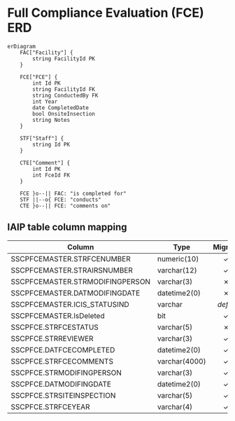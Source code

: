 # Full Compliance Evaluation (FCE) ERD

```mermaid
erDiagram
    FAC["Facility"] {
        string FacilityId PK
    }

    FCE["FCE"] {
        int Id PK
        string FacilityId FK
        string ConductedBy FK
        int Year
        date CompletedDate
        bool OnsiteInsection
        string Notes
    }

    STF["Staff"] {
        string Id PK
    }

    CTE["Comment"] {
        int Id PK
        int FceId FK
    }

    FCE }o--|| FAC: "is completed for"
    STF ||--o{ FCE: "conducts"
    CTE }o--|| FCE: "comments on"

```

## IAIP table column mapping

| Column                          | Type          | Migrate | Destination      |
|---------------------------------|---------------|:-------:|------------------|
| SSCPFCEMASTER.STRFCENUMBER      | numeric(10)   |    ✓    | Id               |
| SSCPFCEMASTER.STRAIRSNUMBER     | varchar(12)   |    ✓    | FacilityId       |
| SSCPFCEMASTER.STRMODIFINGPERSON | varchar(3)    |    ✗    | *none*           |
| SSCPFCEMASTER.DATMODIFINGDATE   | datetime2(0)  |    ✗    | *none*           |
| SSCPFCEMASTER.ICIS_STATUSIND    | varchar       | *defer* |                  |
| SSCPFCEMASTER.IsDeleted         | bit           |    ✓    | base.IsDeleted   |
| SSCPFCE.STRFCESTATUS            | varchar(5)    |    ✗    | *none*           |
| SSCPFCE.STRREVIEWER             | varchar(3)    |    ✓    | ConductedBy      |
| SSCPFCE.DATFCECOMPLETED         | datetime2(0)  |    ✓    | CompletedDate    |
| SSCPFCE.STRFCECOMMENTS          | varchar(4000) |    ✓    | Notes            |
| SSCPFCE.STRMODIFINGPERSON       | varchar(3)    |    ✓    | base.UpdatedById |
| SSCPFCE.DATMODIFINGDATE         | datetime2(0)  |    ✓    | base.UpdatedAt   |
| SSCPFCE.STRSITEINSPECTION       | varchar(5)    |    ✓    | OnsiteInspection |
| SSCPFCE.STRFCEYEAR              | varchar(4)    |    ✓    | Year             |
